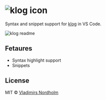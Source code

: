 <h1><img alt="klog icon" src="https://raw.githubusercontent.com/vladdeSV/vscode-klog/main/resource/readme-klog-icon.png"></h1>

Syntax and snippet support for [klog](https://github.com/jotaen/klog) in VS Code.

![klog readme](https://user-images.githubusercontent.com/7542961/113064610-a187b400-91b7-11eb-9262-c354bc4b5a24.gif)

## Fetaures
- Syntax highlight support
- Snippets

## License
MIT © [Vladimirs Nordholm](https://github.com/vladdeSV)
